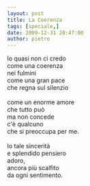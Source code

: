 ```yaml
---
layout: post
title: La Coerenza
tags: [speciale,]
date: 2009-12-31 20:47:00
author: pietro
---
```

Io quasi non ci credo<br/>come una coerenza<br/>nei fulmini<br/>come una gran pace<br/>che regna sul silenzio<br/><br/>come un enorme amore<br/>che tutto può<br/>ma non concede<br/>c'è qualcuno<br/>che si preoccupa per me.<br/><br/>Io tale sincerità<br/>e splendido pensiero<br/>adoro,<br/>ancora più scalfito<br/>da ogni sentimento.
